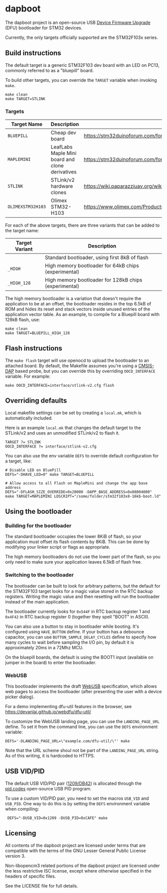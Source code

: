 # dapboot
The dapboot project is an open-source USB [Device Firmware Upgrade](http://www.usb.org/developers/docs/devclass_docs/DFU_1.1.pdf) (DFU) bootloader for STM32 devices.

Currently, the only targets officially supported are the STM32F103x series.

## Build instructions
The default target is a generic STM32F103 dev board with an LED on PC13, commonly referred to as a "bluepill" board.

To build other targets, you can override the
`TARGET` variable when invoking `make`.

    make clean
    make TARGET=STLINK

### Targets

| Target Name | Description | Link |
| ----------- | ----------- |----- |
|`BLUEPILL`   | Cheap dev board | https://stm32duinoforum.com/forum/wiki_subdomain/index_title_Blue_Pill.html |
|`MAPLEMINI`  | LeafLabs Maple Mini board and clone derivatives | https://stm32duinoforum.com/forum/wiki_subdomain/index_title_Maple_Mini.html |
|`STLINK`     | STLink/v2 hardware clones | https://wiki.paparazziuav.org/wiki/STLink#Clones |
|`OLIMEXSTM32H103` | Olimex STM32-H103 | https://www.olimex.com/Products/ARM/ST/STM32-H103/ |

For each of the above targets, there are three variants that can be added to the target name:

| Target Variant | Description                                           |
| -------------- | ----------------------------------------------------- |
|` `             | Standard bootloader, using first 8kB of flash         |
|`_HIGH`         | High memory bootloader for 64kB chips  (experimental) |
|`_HIGH_128`     | High memory bootloader for 128kB chips (experimental) |

The high memory bootloader is a variation that doesn't require the application to be at an offset, the bootloader resides in the top 6.5kB of ROM and hides its reset and stack vectors inside unused entries of the application vector table. As an example, to compile for a Bluepill board with 128kB flash, use:

    make clean
    make TARGET=BLUEPILL_HIGH_128


## Flash instructions
The `make flash` target will use openocd to upload the bootloader to an attached board. By default, the Makefile assumes you're using a [CMSIS-DAP](http://www.arm.com/products/processors/cortex-m/cortex-microcontroller-software-interface-standard.php) based probe, but you can override this by overriding `OOCD_INTERFACE` variable. For example:

    make OOCD_INTERFACE=interface/stlink-v2.cfg flash

## Overriding defaults
Local makefile settings can be set by creating a `local.mk`, which is automatically included.

Here is an example `local.mk` that changes the default target to the STLink/v2 and uses an unmodified STLink/v2 to flash it.

    TARGET ?= STLINK
    OOCD_INTERFACE ?= interface/stlink-v2.cfg

You can also use the env variable `DEFS` to override default configuration for a target, like:

    # Disable LED on BluePill
    DEFS="-DHAVE_LED=0" make TARGET=BLUEPILL

    # Allow access to all Flash on MapleMini and change the app base address
    DEFS="-DFLASH_SIZE_OVERRIDE=0x20000 -DAPP_BASE_ADDRESS=0x08004000" make TARGET=MAPLEMINI LDSCRIPT="/some/folder/stm32f103x8-16kb-boot.ld"

## Using the bootloader
### Building for the bootloader
The standard bootloader occupies the lower 8KiB of flash, so your application must offset its flash contents by 8KiB. This can be done by modifying your linker script or flags as appropriate.

The high memory bootloaders do not use the lower part of the flash, so you only need to make sure your application leaves 6.5kB of flash free.


### Switching to the bootloader
The bootloader can be built to look for arbitrary patterns, but the default for the STM32F103 target looks for a magic value stored in the RTC backup registers. Writing the magic value and then resetting will run the bootloader instead of the main application.

The bootloader currently looks for `0x544F` in RTC backup register 1 and `0x4F42` in RTC backup register 0 (together they spell "BOOT" in ASCII).

You can also use a button to stay in bootloader while booting. It's configured using `HAVE_BUTTON` define. If your button has a debounce capacitor, you can use `BUTTON_SAMPLE_DELAY_CYCLES` define to specify how many cycles to wait before sampling the I/O pin, by default it is approximately 20ms in a 72Mhz MCU.

On the bluepill boards, the default is using the BOOT1 input (available on jumper in the board) to enter the bootloader.

### WebUSB
This bootloader implements the draft [WebUSB](https://wicg.github.io/webusb/) specification, which allows web pages to access the bootloader (after presenting the user with a device picker dialog).

For a demo implementing dfu-util features in the browser, see https://devanlai.github.io/webdfu/dfu-util/

To customize the WebUSB landing page, you can use the `LANDING_PAGE_URL` define. To set it from the command line, you can use the `DEFS` environment variable:

    DEFS='-DLANDING_PAGE_URL=\"example.com/dfu-util/\"' make

Note that the URL scheme shoul not be part of the `LANDING_PAGE_URL` string. As of this writing, it is hardcoded to HTTPS. 

## USB VID/PID
The default USB VID/PID pair ([1209/DB42](http://pid.codes/1209/DB42/)) is allocated through the [pid.codes](http://pid.codes/) open-source USB PID program.

To use a custom VID/PID pair, you need to set the macros `USB_VID` and `USB_PID`. One way to do this is by setting the `DEFS` environment variable when compiling:

     DEFS="-DUSB_VID=0x1209 -DUSB_PID=0xCAFE" make


## Licensing
All contents of the dapboot project are licensed under terms that are compatible with the terms of the GNU Lesser General Public License version 3.

Non-libopencm3 related portions of the dapboot project are licensed under the less restrictive ISC license, except where otherwise specified in the headers of specific files.

See the LICENSE file for full details.
